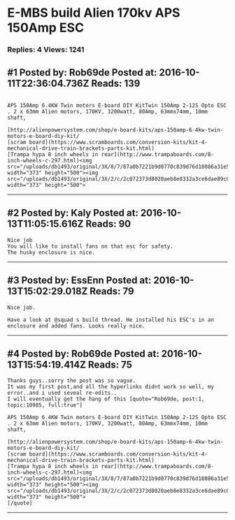 # E-MBS build Alien 170kv APS 150Amp ESC

### Replies: 4 Views: 1241

## \#1 Posted by: Rob69de Posted at: 2016-10-11T22:36:04.736Z Reads: 139

```

APS 150Amp 6.4KW Twin motors E-board DIY KitTwin 150Amp 2-12S Opto ESC . 2 x 63mm Alien motors, 170KV, 3200watt, 80Amp, 63mmx74mm, 10mm shaft, 

[http://alienpowersystem.com/shop/e-board-kits/aps-150amp-6-4kw-twin-motors-e-board-diy-kit/
[scram board](https://www.scramboards.com/conversion-kits/kit-4-mechanical-drive-train-brackets-parts-kit.html)
[Trampa hypa 8 inch wheels in rear](http://www.trampaboards.com/8-inch-wheels-c-297.html)<img src="/uploads/db1493/original/3X/8/7/87a0b7221b9d0770c839d76d18086a31e59402a7.JPG" width="373" height="500"><img src="/uploads/db1493/original/3X/2/c/2c072373d8020aeb8e8332a3ce6dae89c0fd2d5d.JPG" width="373" height="500">
```

---
## \#2 Posted by: Kaly Posted at: 2016-10-13T11:05:15.616Z Reads: 90

```
Nice job 
You will like to install fans on that esc for safety. 
The husky enclosure is nice.
```

---
## \#3 Posted by: EssEnn Posted at: 2016-10-13T15:02:29.018Z Reads: 79

```
Nice job. 

Have a look at @squad s build thread. He installed his ESC's in an enclosure and added fans. Looks really nice.
```

---
## \#4 Posted by: Rob69de Posted at: 2016-10-13T15:54:19.414Z Reads: 75

```
Thanks guys..sorry the post was so vague.
It was my first post,and all the hyperlinks didnt work so well, my error..and i used seveal re-edits..
I will eventually get the hang of this [quote="Rob69de, post:1, topic:10985, full:true"]

APS 150Amp 6.4KW Twin motors E-board DIY KitTwin 150Amp 2-12S Opto ESC . 2 x 63mm Alien motors, 170KV, 3200watt, 80Amp, 63mmx74mm, 10mm shaft, 

[http://alienpowersystem.com/shop/e-board-kits/aps-150amp-6-4kw-twin-motors-e-board-diy-kit/
[scram board](https://www.scramboards.com/conversion-kits/kit-4-mechanical-drive-train-brackets-parts-kit.html)
[Trampa hypa 8 inch wheels in rear](http://www.trampaboards.com/8-inch-wheels-c-297.html)<img src="/uploads/db1493/original/3X/8/7/87a0b7221b9d0770c839d76d18086a31e59402a7.JPG" width="373" height="500"><img src="/uploads/db1493/original/3X/2/c/2c072373d8020aeb8e8332a3ce6dae89c0fd2d5d.JPG" width="373" height="500">
[/quote]
```

---
